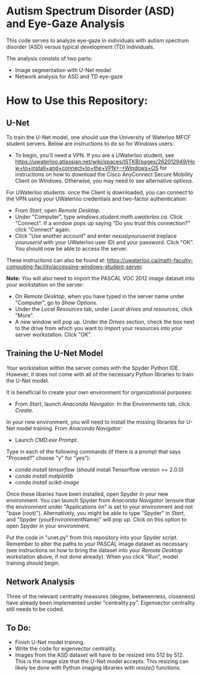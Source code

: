 # Autism Spectrum Disorder (ASD) and Eye-Gaze Analysis

This code serves to analyze eye-gaze in individuals with autism spectrum disorder (ASD) versus typical development (TD) individuals.

The analysis consists of two parts:
- Image segmentation with U-Net model
- Network analysis for ASD and TD eye-gaze

# How to Use this Repository:

## U-Net

To train the U-Net model, one should use the University of Waterloo MFCF student servers. Below are instructions to do so for Windows users:
- To begin, you'll need a VPN. If you are a UWaterloo student, see https://uwaterloo.atlassian.net/wiki/spaces/ISTKB/pages/262012949/How+to+install+and+connect+to+the+VPN+-+Windows+OS for instructions on how to download the Cisco AnyConnect Secure Mobility Client on Windows. Otherwise, you may need to see alternative options.

For UWaterloo students: once the Client is downloaded, you can connect to the VPN using your UWaterloo credentials and two-factor authentication:
- From _Start_, open _Remote Desktop_.
- Under "Computer", type _windows.student.math.uwaterloo.ca_. Click "Connect". If a window pops up saying "Do you trust this connection?" click "Connect" again.
- Click "Use another account" and enter _nexus\youruserid_ (replace _youruserid_ with your UWaterloo user ID) and your password. Click "OK". You should now be able to access the server.

These instructions can also be found at: https://uwaterloo.ca/math-faculty-computing-facility/accessing-windows-student-server.

**Note:** You will also need to import the PASCAL VOC 2012 image dataset into your workstation on the server:
- On _Remote Desktop_, when you have typed in the server name under "Computer", go to _Show Options_.
- Under the _Local Resources_ tab, under _Local drives and resources_, click "More".
- A new window will pop up. Under the _Drives_ section, check the box next to the drive from which you want to import your resources into your server workstation. Click "OK".

## Training the U-Net Model

Your workstation within the server comes with the Spyder Python IDE. However, it does not come with all of the necessary Python libraries to train the U-Net model.

It is beneficial to create your own environment for organizational purposes:
- From _Start_, launch _Anaconda Navigator_. In the _Environments_ tab, click _Create_.

In your new environment, you will need to install the missing libraries for U-Net model training. From _Anaconda Navigator_:
- Launch _CMD.exe Prompt_.

Type in each of the following commands (if there is a prompt that says "Proceed?" choose "y" for "yes"):
- _conda install tensorflow_ (should install Tensorflow version >= 2.0.0)
- _conda install matplotlib_
- _conda install scikit-image_

Once these libaries have been installed, open Spyder in your new environment. You can launch Spyder from _Anaconda Navigator_ (ensure that the environment under "Applications on" is set to your environment and not "base (root)"). Alternatively, you might be able to type "Spyder" in _Start_, and "Spyder (yourEnvironmentName)" will pop up. Click on this option to open Spyder in your environment.

Put the code in "unet.py" from this repository into your Spyder script. Remember to alter the paths to your PASCAL image dataset as necessary (see instructions on how to bring the dataset into your _Remote Desktop_ workstation above, if not done already). When you click "Run", model training should begin.

## Network Analysis

Three of the relevant centrality measures (degree, betweenness, closeness) have already been implemented under "centrality.py". Eigenvector centrality still needs to be coded.

## To Do:

- Finish U-Net model training.
- Write the code for eigenvector centrality.
- Images from the ASD dataset will have to be resized into 512 by 512. This is the image size that the U-Net model accepts. This resizing can likely be done with Python imaging libraries with _resize()_ functions.
